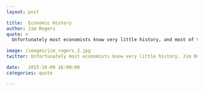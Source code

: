 ```yaml
---
layout: post

title:  Economic History
author: Jim Rogers
quote: >
  Unfortunately most economists know very little history, and most of them know very little economics, it turns out.

image: /images/jim_rogers_2.jpg
twitter: Unfortunately most economists know very little history. Jim Rogers http://quotes.stockflare.com/

date:   2015-10-09 16:00:00
categories: quote

---
```


